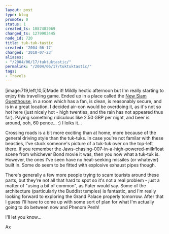 ```yaml
---
layout: post
type: blog
promote: 0
status: 1
created_ts: 1087482069
changed_ts: 1279903445
node_id: 720
title: tuk-tuk-tastic
created: '2004-06-17'
changed: '2010-07-23'
aliases:
- "/2004/06/17/tuktuktastic/"
permalink: "/2004/06/17/tuktuktastic/"
tags:
- Travels
---
```

[image:719,left,10,5]Made it! Mildly hectic afternoon but I'm really starting to enjoy this travelling game.  Ended up in a place called the [New Siam Guesthouse](http://www.newsiam.net/), in a room which has a fan, is clean, is reasonably secure, and is in a great location.  I decided air-con would be overdoing it, as it's not so hot here (just nicely hot - high twenties, and the rain has not appeared thus far). Paying something ridiculous like 2.50 GBP per night, and beer is around, ooh, 60 pence... :) I loiks it...

Crossing roads is a bit more exciting than at home, more because of the general driving style than the tuk-tuks.  In case you're not familar with these beasties, I've stuck someone's picture of a tuk-tuk over on the top-left there.  If you remember the Jaws-chasing-007-in-a-high-powered-milkfloat scene from whichever Bond movie it was, then you now what a tuk-tuk is.  However, the ones I've seen have no heat-seeking missiles (or whatever) built in.  Some do seem to be fitted with explosive exhaust pipes though.

There's generally a few more people trying to scam tourists around these parts, but they're not all that hard to spot so it's not a real problem - just a matter of "using a bit of common", as Pater would say.  Some of the architecture (particularly the Buddist temples) is fantastic, and I'm really looking forward to exploring the Grand Palace properly tomorrow. After that I guess I'll have to come up with some sort of plan for what I'm actually going to do between now and Phenom Penh!

I'll let you know...

Ax
